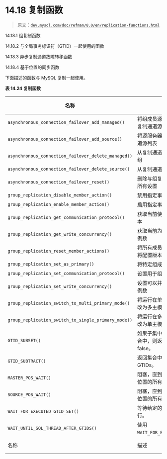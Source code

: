 # 14.18 复制函数

> 原文：[`dev.mysql.com/doc/refman/8.0/en/replication-functions.html`](https://dev.mysql.com/doc/refman/8.0/en/replication-functions.html)

14.18.1 组复制函数

14.18.2 与全局事务标识符（GTID）一起使用的函数

14.18.3 异步复制通道故障转移函数

14.18.4 基于位置的同步函数

下面描述的函数与 MySQL 复制一起使用。

**表 14.24 复制函数**

| 名称 | 描述 | 引入版本 | 废弃版本 |
| --- | --- | --- | --- |
| `asynchronous_connection_failover_add_managed()` | 将组成员源服务器配置信息添加到复制通道源列表 | 8.0.23 |  |
| `asynchronous_connection_failover_add_source()` | 将源服务器配置信息添加到复制通道源列表 | 8.0.22 |  |
| `asynchronous_connection_failover_delete_managed()` | 从复制通道源列表中删除受管理的组 | 8.0.23 |  |
| `asynchronous_connection_failover_delete_source()` | 从复制通道源列表中删除源服务器 | 8.0.22 |  |
| `asynchronous_connection_failover_reset()` | 删除与组复制异步故障转移相关的所有设置 | 8.0.27 |  |
| `group_replication_disable_member_action()` | 禁用指定事件的成员操作 | 8.0.26 |  |
| `group_replication_enable_member_action()` | 启用指定事件的成员操作 | 8.0.26 |  |
| `group_replication_get_communication_protocol()` | 获取当前使用的组复制通信协议版本 | 8.0.16 |  |
| `group_replication_get_write_concurrency()` | 获取当前为组设置的最大一致性实例数 | 8.0.13 |  |
| `group_replication_reset_member_actions()` | 将所有成员操作重置为默认值，并将配置版本号设置为 1 | 8.0.26 |  |
| `group_replication_set_as_primary()` | 将特定组成员设为主节点 | 8.0.29 |  |
| `group_replication_set_communication_protocol()` | 设置用于组复制通信协议的版本 | 8.0.16 |  |
| `group_replication_set_write_concurrency()` | 设置可以并行执行的最大一致性实例数 | 8.0.13 |  |
| `group_replication_switch_to_multi_primary_mode()` | 将运行在单主模式下的组的模式更改为多主模式 | 8.0.13 |  |
| `group_replication_switch_to_single_primary_mode()` | 将运行在多主模式下的组的模式更改为单主模式 | 8.0.13 |  |
| `GTID_SUBSET()` | 如果子集中的所有 GTIDs 也在集合中，则返回 true；否则返回 false。 |  |  |
| `GTID_SUBTRACT()` | 返回集合中不在子集中的所有 GTIDs。 |  |  |
| `MASTER_POS_WAIT()` | 阻塞，直到副本读取并应用到指定位置的所有更新 |  | 8.0.26 |
| `SOURCE_POS_WAIT()` | 阻塞，直到副本读取并应用到指定位置的所有更新 | 8.0.26 |  |
| `WAIT_FOR_EXECUTED_GTID_SET()` | 等待给定的 GTIDs 在副本上执行。 |  |  |
| `WAIT_UNTIL_SQL_THREAD_AFTER_GTIDS()` | 使用`WAIT_FOR_EXECUTED_GTID_SET()`。 |  | 8.0.18 |
| 名称 | 描述 | 引入版本 | 废弃版本 |

